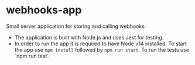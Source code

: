 # webhooks-app
Small server application for storing and calling webhooks


* The application is built with Node.js and uses Jest for testing.
* In order to run the app it is required to have Node v14 installed. To start the app use `npm install` followed by `npm run start`. To run the tests use `npm run test'.